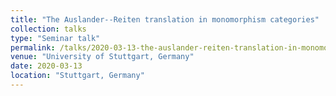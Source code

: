 ```yaml
---
title: "The Auslander--Reiten translation in monomorphism categories"
collection: talks
type: "Seminar talk"
permalink: /talks/2020-03-13-the-auslander-reiten-translation-in-monomorphism-categories
venue: "University of Stuttgart, Germany"
date: 2020-03-13
location: "Stuttgart, Germany"
---
```


